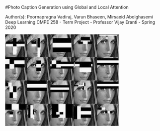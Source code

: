 #Photo Caption Generation using Global and Local Attention

Author(s): 
Poornapragna Vadiraj, Varun Bhaseen, Mirsaeid Abolghasemi
Deep Learning CMPE 258 - Term Project - Professor Vijay Eranti - Spring 2020
 

![alt text](https://github.com/saeedabi1/deep_learning_project/blob/master/pictures/pasted%20image%200.png?raw=true)
